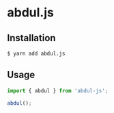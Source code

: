 # abdul.js

## Installation

```bash
$ yarn add abdul.js
```

## Usage

```js
import { abdul } from 'abdul-js';

abdul();
```

